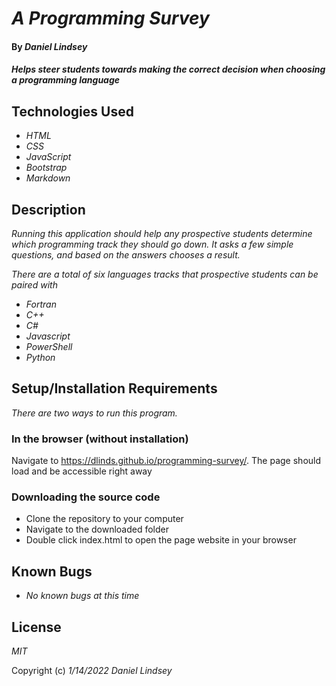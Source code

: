 # _A Programming Survey_

#### By _**Daniel Lindsey**_

#### _Helps steer students towards making the correct decision when choosing a programming language_

## Technologies Used

* _HTML_
* _CSS_
* _JavaScript_
* _Bootstrap_
* _Markdown_

## Description

_Running this application should help any prospective students determine which programming track they should go down. It asks a few simple questions, and based on the answers chooses a result._

_There are a total of six languages tracks that prospective students can be paired with_

* _Fortran_
* _C++_
* _C#_
* _Javascript_
* _PowerShell_
* _Python_

## Setup/Installation Requirements

_There are two ways to run this program._

### In the browser (without installation)
Navigate to https://dlinds.github.io/programming-survey/. The page should load and be accessible right away

### Downloading the source code
* Clone the repository to your computer
* Navigate to the downloaded folder
* Double click index.html to open the page website in your browser

## Known Bugs

* _No known bugs at this time_

## License

_MIT_

Copyright (c) _1/14/2022_ _Daniel Lindsey_